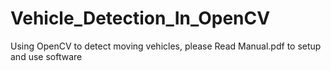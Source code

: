 # Vehicle_Detection_In_OpenCV
 Using OpenCV to detect moving vehicles, please Read Manual.pdf to setup and use software
